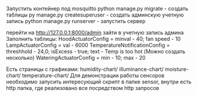 Запустить контейнер под mosquitto
python manage.py migrate - создать таблицы
py manage.py createsuperuser  - создать админскую учетную запись
python manage.py runserver  - запустить сервер

перейти на http://127.0.0.1:8000/admin
зайти в учетную запись админа
Заполнить таблицы:
  HoodActuatorConfig             = minval - 40; fan speed - 10
  LampActuatorConfig             = val - 6000
  TemperatureNotificationConfig  = threshhold - 24,0; isExcess - true; text - Temp is too hot (Можно создать несколько)
  WateringActuatorConfig         = min - 10; max - 20

Есть страницы с графиками:
  humidity-chart/
  illuminance-chart/
  moisture-chart/
  temperature-chart/
Для демонстрации работы сенсоров необходимо запусить интересующий скрипт в папке sensor, внутри есть http папка, где реализовано все посредством http запросов
